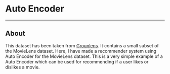 # Auto Encoder

---

## About

This dataset has been taken from [Grouplens](http://www.grouplens.org/datasets/movielens/). It contains a small subset of the MovieLens dataset.
Here, I have made a recommender system using Auto Encoder for the MovieLens dataset. This is a very simple example of a Auto Encoder which can be used for recommending if a user likes or dislikes a movie.
